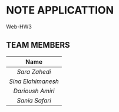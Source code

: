 # NOTE APPLICATTION
Web-HW3

## TEAM MEMBERS

|Name       |
|:----------:|
|*Sara Zahedi*|
|*Sina Elahimanesh*|
|*Darioush Amiri*|
|*Sania Safari*|
